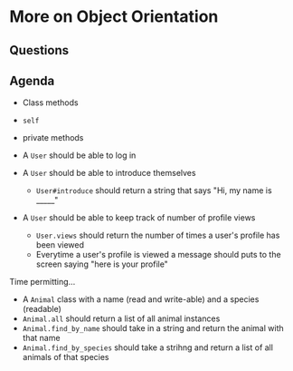 # More on Object Orientation

## Questions

## Agenda
- Class methods
- `self`
- private methods

- A `User` should be able to log in
- A `User` should be able to introduce themselves
    - `User#introduce` should return a string that says "Hi, my name is _____"
- A `User` should be able to keep track of number of profile views
    - `User.views` should return the number of times a user's profile has been viewed
    - Everytime a user's profile is viewed a message should puts to the screen saying "here is your profile"

Time permitting...
- A `Animal` class with a name (read and write-able) and a species (readable)
- `Animal.all` should return a list of all animal instances
- `Animal.find_by_name` should take in a string and return the animal with that name
- `Animal.find_by_species` should take a strihng and return a list of all animals of that species

